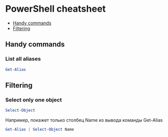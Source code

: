 # PowerShell cheatsheet
 
 * [Handy commands](#handy-commands)
 * [Filtering](#filtering)

## Handy commands  

### List all aliases
```powershell
Get-Alias
```

## Filtering

### Select only one object

```powershell
Select-Object
```

Например, покажет только столбец Name из вывода команды Get-Alias

```powershell
Get-Alias | Select-Object Name
```
